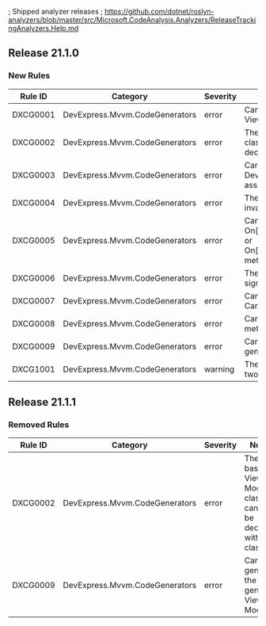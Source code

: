 ﻿; Shipped analyzer releases
; https://github.com/dotnet/roslyn-analyzers/blob/master/src/Microsoft.CodeAnalysis.Analyzers/ReleaseTrackingAnalyzers.Help.md

## Release 21.1.0

### New Rules
Rule ID | Category | Severity | Notes
--------|----------|----------|-------
DXCG0001 | DevExpress.Mvvm.CodeGenerators | error | Cannot generate the View Model
DXCG0002 | DevExpress.Mvvm.CodeGenerators | error | The base View Model class cannot be declared within a class
DXCG0003 | DevExpress.Mvvm.CodeGenerators | error | Cannot find the DevExpress.Mvvm assembly
DXCG0004 | DevExpress.Mvvm.CodeGenerators | error | The property name is invalid
DXCG0005 | DevExpress.Mvvm.CodeGenerators | error | Cannot find the On[Property]Changed or On[Property]Changing method
DXCG0006 | DevExpress.Mvvm.CodeGenerators | error | The method’s signature is invalid
DXCG0007 | DevExpress.Mvvm.CodeGenerators | error | Cannot find the CanExecute method
DXCG0008 | DevExpress.Mvvm.CodeGenerators | error | Cannot find Raise methods
DXCG0009 | DevExpress.Mvvm.CodeGenerators | error | Cannot generate the generic View Model
DXCG1001 | DevExpress.Mvvm.CodeGenerators | warning | The class contains two suitable methods

## Release 21.1.1

### Removed Rules
Rule ID | Category | Severity | Notes
--------|----------|----------|-------
DXCG0002 | DevExpress.Mvvm.CodeGenerators | error | The base View Model class cannot be declared within a class
DXCG0009 | DevExpress.Mvvm.CodeGenerators | error | Cannot generate the generic View Model
